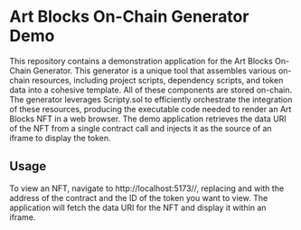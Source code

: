 # Art Blocks On-Chain Generator Demo
This repository contains a demonstration application for the Art Blocks On-Chain Generator. This generator is a unique tool that assembles various on-chain resources, including project scripts, dependency scripts, and token data into a cohesive template. All of these components are stored on-chain. The generator leverages Scripty.sol to efficiently orchestrate the integration of these resources, producing the executable code needed to render an Art Blocks NFT in a web browser. The demo application retrieves the data URI of the NFT from a single contract call and injects it as the source of an iframe to display the token.

## Usage
To view an NFT, navigate to http://localhost:5173/<contract-address>/<token-id>, replacing <contract-address> and <token-id> with the address of the contract and the ID of the token you want to view. The application will fetch the data URI for the NFT and display it within an iframe.
